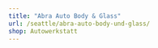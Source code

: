 ```yaml
---
title: "Abra Auto Body & Glass"
url: /seattle/abra-auto-body-und-glass/
shop: Autowerkstatt
---
```

